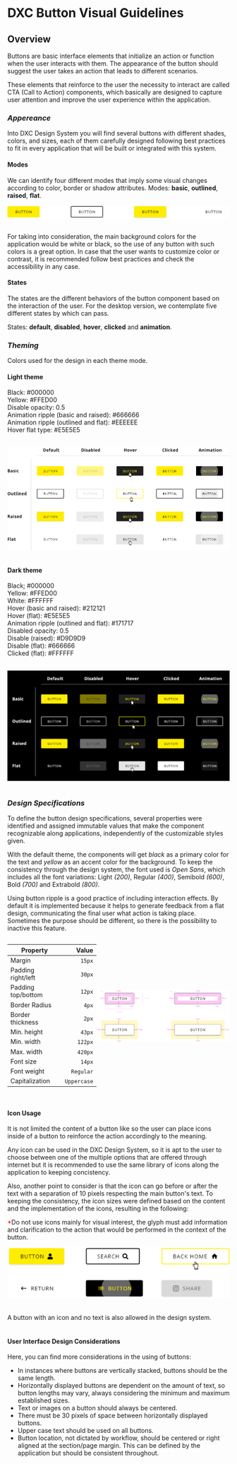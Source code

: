 # DXC Button Visual Guidelines

## Overview

Buttons are basic interface elements that initialize an action or function when the user interacts with them. The appearance of the button should suggest the user takes an action that leads to different scenarios.

These elements that reinforce to the user the necessity to interact are called CTA (Call to Action) components, which basically are designed to capture user attention and improve the user experience within the application.
<br>

### *Appereance*

Into DXC Design System you will find several buttons with different shades, colors, and sizes, each of them carefully designed following best practices to fit in every application that will be built or integrated with this system.
<br>

#### Modes

We can identify four different modes that imply some visual changes according to color, border or shadow attributes.
Modes: __basic__, __outlined__, __raised__, __flat__.
<br>
<div style="display: flex; justify-content: center;">
<img src="images/button_modes.png" alt="Button modes example">
</div>
<br>

For taking into consideration, the main background colors for the application would be white or black, so the use of any button with such colors is a great option. In case that the user wants to customize color or contrast, it is recommended follow best practices and check the accessibility in any case.

#### States

The states are the different behaviors of the button component based on the interaction of the user.
For the desktop version, we contemplate five different states by which can pass.

States: __default__, __disabled__, __hover__, __clicked__ and __animation__.  

### *Theming*

Colors used for the design in each theme mode.

#### Light theme

Black: #000000  
Yellow: #FFED00  
Disable opacity: 0.5  
Animation ripple (basic and raised): #666666  
Animation ripple (outlined and flat): #EEEEEE  
Hover flat type: #E5E5E5  

<br>
<div style="display: flex; justify-content: center;">
<img src="images/button_states.png" alt="Button states example">
</div>
<br>

#### Dark theme

Black; #000000  
Yellow: #FFED00  
White: #FFFFFF  
Hover (basic and raised): #212121  
Hover (flat): #E5E5E5  
Animation ripple (outlined and flat): #171717  
Disabled opacity: 0.5  
Disable (raised): #D9D9D9  
Disable (flat): #666666  
Clicked (flat): #FFFFFF  

<br>
<div style="display: flex; justify-content: center;">
<img src="images/button_states_dark.png" alt="Button states example">
</div>
<br>

### *Design Specifications*

To define the button design specifications, several properties were identified and assigned immutable values ​​that make the component recognizable along applications, independently of the customizable styles given.

With the default theme, the components will get *black* as a primary color for the text and *yellow* as an accent color for the background.
To keep the consistency through the design system, the font used is *Open Sans*, which includes all the font variations: Light *(200)*, Regular *(400)*, Semibold *(600)*, Bold *(700)* and Extrabold *(800)*.

Using button ripple is a good practice of including interaction effects. By default it is implemented because it helps to generate feedback from a flat design, communicating the final user what action is taking place.
Sometimes the purpose should be different, so there is the possibility to inactive this feature.

<div style="display: flex; align-items: center;"> 

| Property           | Value|
|--------------------|------:|
| Margin            | `15px` |
| Padding right/left | `30px` |
| Padding top/bottom | `12px` |
| Border Radius | `4px` |
| Border thickness| `2px` |
| Min. height| `43px` |
| Min. width| `122px` |
| Max. width| `420px` |
| Font size| `14px` |
| Font weight| `Regular` |
| Capitalization | `Uppercase` |

<img src="images/button_specs.png" style="width: 60%">

</div>
<br>

#### Icon Usage

It is not limited the content of a button like so the user can place icons inside of a button to reinforce the action accordingly to the meaning.

<!-- Both resources, [Material Icons](https://material.io/tools/icons) and [Fontawesome Icons](https://fontawesome.com/icons) -->
Any icon can be used in the DXC Design System, so it is apt to the user to choose between one of the multiple options that are offered through internet but it is recommended to use the same library of icons along the application to keeping concistency.

Also, another point to consider is that the icon can go before or after the text with a separation of 10 pixels respecting the main button's text. To keeping the consistency, the icon sizes were defined based on the content and the implementation of the icons, resulting in the following:

<span style="color: red">*</span>Do not use icons mainly for visual interest, the glyph must add information and clarification to the action that would be performed in the context of the button.
<br>

<div style="display: flex; justify-content: center;">
<img src="images/button_icon.png" alt="Button with icon examples">
</div>
<br>
<br>
A button with an icon and no text is also allowed in the design system.

<br>
<br>

#### User Interface Design Considerations

Here, you can find more considerations in the using of buttons:

- In instances where buttons are vertically stacked, buttons should be the same length.
- Horizontally displayed buttons are dependent on the amount of text, so button lengths may vary, always considering the minimum and maximum established sizes.
- Text or images on a button should always be centered.
- There must be 30 pixels of space between horizontally displayed buttons.
- Upper case text should be used on all buttons.
- Button location, not dictated by workflow, should be centered or right aligned at the section/page margin. This can be defined by the application but should be consistent throughout.
